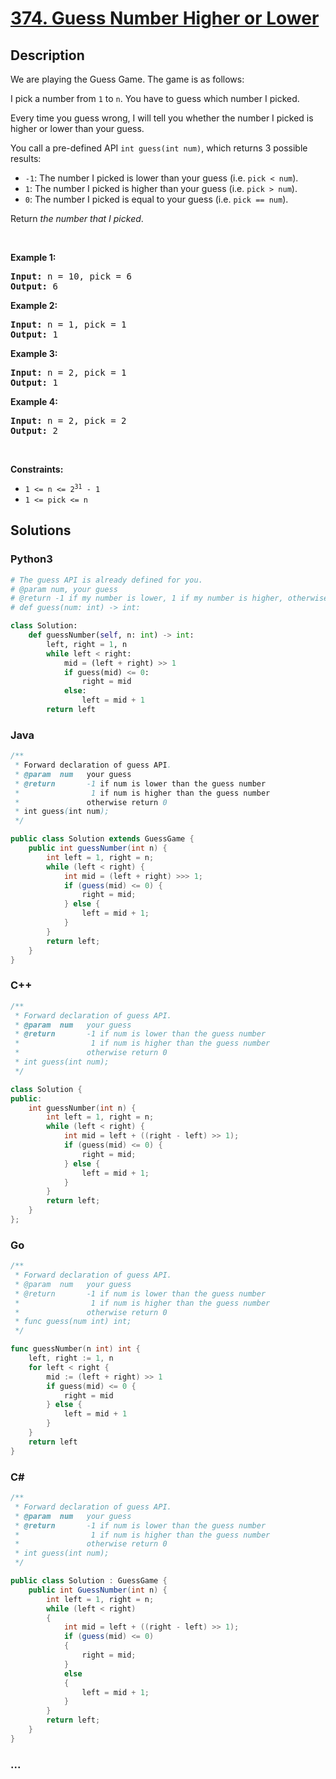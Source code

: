 # [374. Guess Number Higher or Lower](https://leetcode.com/problems/guess-number-higher-or-lower)



## Description

<p>We are playing the Guess Game. The game is as follows:</p>

<p>I pick a number from <code>1</code> to <code>n</code>. You have to guess which number I picked.</p>

<p>Every time you guess wrong, I will tell you whether the number I picked is higher or lower than your guess.</p>

<p>You call a pre-defined API <code>int guess(int num)</code>, which returns 3 possible results:</p>

<ul>
	<li><code>-1</code>: The number I picked is lower than your guess (i.e. <code>pick &lt; num</code>).</li>
	<li><code>1</code>: The number I picked is higher than your guess (i.e. <code>pick &gt; num</code>).</li>
	<li><code>0</code>: The number I picked is equal to your guess (i.e. <code>pick == num</code>).</li>
</ul>

<p>Return <em>the number that I picked</em>.</p>

<p>&nbsp;</p>
<p><strong>Example 1:</strong></p>
<pre><strong>Input:</strong> n = 10, pick = 6
<strong>Output:</strong> 6
</pre><p><strong>Example 2:</strong></p>
<pre><strong>Input:</strong> n = 1, pick = 1
<strong>Output:</strong> 1
</pre><p><strong>Example 3:</strong></p>
<pre><strong>Input:</strong> n = 2, pick = 1
<strong>Output:</strong> 1
</pre><p><strong>Example 4:</strong></p>
<pre><strong>Input:</strong> n = 2, pick = 2
<strong>Output:</strong> 2
</pre>
<p>&nbsp;</p>
<p><strong>Constraints:</strong></p>

<ul>
	<li><code>1 &lt;= n &lt;= 2<sup>31</sup> - 1</code></li>
	<li><code>1 &lt;= pick &lt;= n</code></li>
</ul>


## Solutions

<!-- tabs:start -->

### **Python3**

```python
# The guess API is already defined for you.
# @param num, your guess
# @return -1 if my number is lower, 1 if my number is higher, otherwise return 0
# def guess(num: int) -> int:

class Solution:
    def guessNumber(self, n: int) -> int:
        left, right = 1, n
        while left < right:
            mid = (left + right) >> 1
            if guess(mid) <= 0:
                right = mid
            else:
                left = mid + 1
        return left
```

### **Java**

```java
/** 
 * Forward declaration of guess API.
 * @param  num   your guess
 * @return 	     -1 if num is lower than the guess number
 *			      1 if num is higher than the guess number
 *               otherwise return 0
 * int guess(int num);
 */

public class Solution extends GuessGame {
    public int guessNumber(int n) {
        int left = 1, right = n;
        while (left < right) {
            int mid = (left + right) >>> 1;
            if (guess(mid) <= 0) {
                right = mid;
            } else {
                left = mid + 1;
            }
        }
        return left;
    }
}
```

### **C++**

```cpp
/** 
 * Forward declaration of guess API.
 * @param  num   your guess
 * @return 	     -1 if num is lower than the guess number
 *			      1 if num is higher than the guess number
 *               otherwise return 0
 * int guess(int num);
 */

class Solution {
public:
    int guessNumber(int n) {
        int left = 1, right = n;
        while (left < right) {
            int mid = left + ((right - left) >> 1);
            if (guess(mid) <= 0) {
                right = mid;
            } else {
                left = mid + 1;
            }
        }
        return left;
    }
};
```

### **Go**

```go
/**
 * Forward declaration of guess API.
 * @param  num   your guess
 * @return 	     -1 if num is lower than the guess number
 *			      1 if num is higher than the guess number
 *               otherwise return 0
 * func guess(num int) int;
 */

func guessNumber(n int) int {
	left, right := 1, n
	for left < right {
		mid := (left + right) >> 1
		if guess(mid) <= 0 {
			right = mid
		} else {
			left = mid + 1
		}
	}
	return left
}
```

### **C#**

```cs
/** 
 * Forward declaration of guess API.
 * @param  num   your guess
 * @return 	     -1 if num is lower than the guess number
 *			      1 if num is higher than the guess number
 *               otherwise return 0
 * int guess(int num);
 */

public class Solution : GuessGame {
    public int GuessNumber(int n) {
        int left = 1, right = n;
        while (left < right)
        {
            int mid = left + ((right - left) >> 1);
            if (guess(mid) <= 0)
            {
                right = mid; 
            }
            else
            {
                left = mid + 1;
            }
        }
        return left;
    }
}
```

### **...**

```

```

<!-- tabs:end -->
